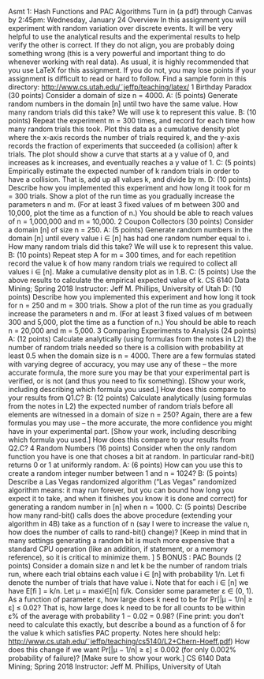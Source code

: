 Asmt 1: Hash Functions and PAC Algorithms
Turn in (a pdf) through Canvas by 2:45pm:
Wednesday, January 24
Overview
In this assignment you will experiment with random variation over discrete events.
It will be very helpful to use the analytical results and the experimental results to help verify the other is
correct. If they do not align, you are probably doing something wrong (this is a very powerful and important
thing to do whenever working with real data).
As usual, it is highly recommended that you use LaTeX for this assignment. If you do not, you may
lose points if your assignment is difficult to read or hard to follow. Find a sample form in this directory:
http://www.cs.utah.edu/˜jeffp/teaching/latex/
1 Birthday Paradox (30 points)
Consider a domain of size n = 4000.
A: (5 points) Generate random numbers in the domain [n] until two have the same value. How many
random trials did this take? We will use k to represent this value.
B: (10 points) Repeat the experiment m = 300 times, and record for each time how many random trials
this took. Plot this data as a cumulative density plot where the x-axis records the number of trials required k,
and the y-axis records the fraction of experiments that succeeded (a collision) after k trials. The plot should
show a curve that starts at a y value of 0, and increases as k increases, and eventually reaches a y value of 1.
C: (5 points) Empirically estimate the expected number of k random trials in order to have a collision.
That is, add up all values k, and divide by m.
D: (10 points) Describe how you implemented this experiment and how long it took for m = 300 trials.
Show a plot of the run time as you gradually increase the parameters n and m. (For at least 3 fixed values
of m between 300 and 10,000, plot the time as a function of n.) You should be able to reach values of
n = 1,000,000 and m = 10,000.
2 Coupon Collectors (30 points)
Consider a domain [n] of size n = 250.
A: (5 points) Generate random numbers in the domain [n] until every value i ∈ [n] has had one random
number equal to i. How many random trials did this take? We will use k to represent this value.
B: (10 points) Repeat step A for m = 300 times, and for each repetition record the value k of how many
random trials we required to collect all values i ∈ [n]. Make a cumulative density plot as in 1.B.
C: (5 points) Use the above results to calculate the empirical expected value of k.
CS 6140 Data Mining; Spring 2018 Instructor: Jeff M. Phillips, University of Utah
D: (10 points) Describe how you implemented this experiment and how long it took for n = 250 and
m = 300 trials.
Show a plot of the run time as you gradually increase the parameters n and m. (For at least 3 fixed values
of m between 300 and 5,000, plot the time as a function of n.) You should be able to reach n = 20,000 and
m = 5,000.
3 Comparing Experiments to Analysis (24 points)
A: (12 points) Calculate analytically (using formulas from the notes in L2) the number of random trials
needed so there is a collision with probability at least 0.5 when the domain size is n = 4000. There are a few
formulas stated with varying degree of accuracy, you may use any of these – the more accurate formula, the
more sure you may be that your experimental part is verified, or is not (and thus you need to fix something).
[Show your work, including describing which formula you used.]
How does this compare to your results from Q1.C?
B: (12 points) Calculate analytically (using formulas from the notes in L2) the expected number of random
trials before all elements are witnessed in a domain of size n = 250? Again, there are a few formulas
you may use – the more accurate, the more confidence you might have in your experimental part.
[Show your work, including describing which formula you used.]
How does this compare to your results from Q2.C?
4 Random Numbers (16 points)
Consider when the only random function you have is one that choses a bit at random. In particular rand-bit()
returns 0 or 1 at uniformly random.
A: (6 points) How can you use this to create a random integer number between 1 and n = 1024?
B: (5 points) Describe a Las Vegas randomized algorithm (“Las Vegas” randomized algorithm means: it
may run forever, but you can bound how long you expect it to take, and when it finishes you know it is done
and correct) for generating a random number in [n] when n = 1000.
C: (5 points) Describe how many rand-bit() calls does the above procedure (extending your algorithm
in 4B) take as a function of n (say I were to increase the value n, how does the number of calls to
rand-bit() change)?
[Keep in mind that in many settings generating a random bit is much more expensive that a standard CPU
operation (like an addition, if statement, or a memory reference), so it is critical to minimize them. ]
5 BONUS : PAC Bounds (2 points)
Consider a domain size n and let k be the number of random trials run, where each trial obtains each value
i ∈ [n] with probability 1/n. Let fi denote the number of trials that have value i. Note that for each i ∈ [n]
we have E[fi
] = k/n. Let µ = maxi∈[n] fi/k.
Consider some parameter ε ∈ (0, 1). As a function of parameter ε, how large does k need to be for
Pr[|µ − 1/n| ≥ ε] ≤ 0.02? That is, how large does k need to be for all counts to be within ε% of
the average with probability 1 − 0.02 = 0.98? (Fine print: you don’t need to calculate this exactly, but
describe a bound as a function of δ for the value k which satisfies PAC property. Notes here should help:
http://www.cs.utah.edu/˜jeffp/teaching/cs5140/L2+Chern-Hoeff.pdf)
How does this change if we want Pr[|µ − 1/n| ≥ ε] ≤ 0.002 (for only 0.002% probability of failure)?
[Make sure to show your work.]
CS 6140 Data Mining; Spring 2018 Instructor: Jeff M. Phillips, University of Utah
